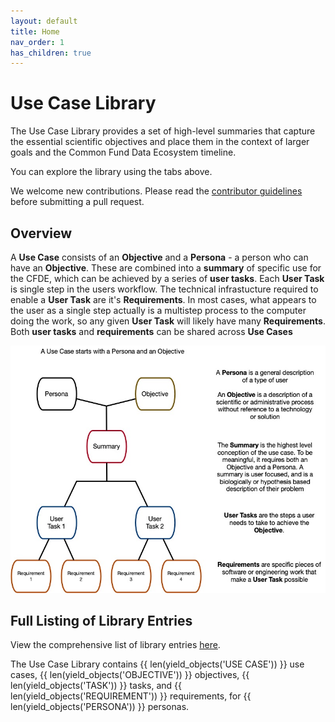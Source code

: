 ```yaml
---
layout: default
title: Home
nav_order: 1
has_children: true
---
```


# Use Case Library

The Use Case Library provides a set of high-level summaries that capture the essential scientific objectives
and place them in the context of larger goals and the Common Fund Data Ecosystem timeline.

You can explore the library using the tabs above.

We welcome new contributions.
Please read the [contributor guidelines](./about/contributing.md) before submitting a pull request.


## Overview

A **Use Case** consists of an **Objective** and a **Persona** -
a person who can have an **Objective**. These are combined into a **summary**
of specific use for the CFDE, which can be achieved by a series
of **user tasks**. Each **User Task** is single step in the users workflow.
The technical infrastucture required
to enable a **User Task** are it's **Requirements**. In most cases, what
appears to the user as a single step actually is a multistep process to the
computer doing the work, so any given **User Task** will likely have many **Requirements**.
Both **user tasks** and **requirements** can be shared across **Use Cases**


![Use case library glossary image](./images/UseCaseTopDown.jpg)

## Full Listing of Library Entries

View the comprehensive list of library entries [here](full_list.md).

The Use Case Library contains {{ len(yield_objects('USE CASE')) }} use
cases, {{ len(yield_objects('OBJECTIVE')) }} objectives,
{{ len(yield_objects('TASK')) }} tasks, and
{{ len(yield_objects('REQUIREMENT')) }} requirements, for
{{ len(yield_objects('PERSONA')) }} personas.
